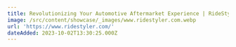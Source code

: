 ```yaml
---
title: Revolutionizing Your Automotive Aftermarket Experience | RideStyler
image: /src/content/showcase/_images/www.ridestyler.com.webp
url: 'https://www.ridestyler.com/'
dateAdded: 2023-10-02T13:30:25.000Z
---
```


